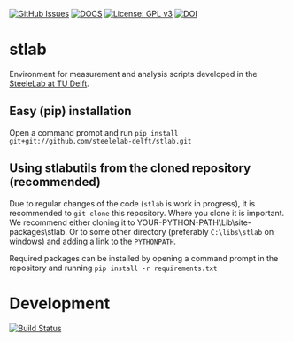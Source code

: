 [![GitHub Issues](https://img.shields.io/github/issues/steelelab-delft/stlab.svg)](https://github.com/steelelab-delft/stlab/issues)
[![DOCS](https://img.shields.io/badge/read%20-thedocs-ff66b4.svg)](https://steelelab-delft.github.io/stlab/)
[![License: GPL v3](https://img.shields.io/badge/License-GPLv3-blue.svg)](https://www.gnu.org/licenses/gpl-3.0)
[![DOI](https://zenodo.org/badge/DOI/10.5281/zenodo.1299278.svg)](https://doi.org/10.5281/zenodo.1299278)

# stlab

Environment for measurement and analysis scripts developed in the [SteeleLab at TU Delft](http://steelelab.tudelft.nl/open-science/).


## Easy (pip) installation

Open a command prompt and run ```pip install git+git://github.com/steelelab-delft/stlab.git```

## Using stlabutils from the cloned repository (recommended)

Due to regular changes of the code (`stlab` is work in progress), it is recommended to `git clone` this repository.
Where you clone it is important. We recommend either cloning it to YOUR-PYTHON-PATH\Lib\site-packages\stlab. Or to some other directory (preferably `C:\libs\stlab` on windows) and adding a link to the `PYTHONPATH`.

Required packages can be installed by opening a command prompt in the repository and running ```pip install -r requirements.txt```

# Development

[![Build Status](https://travis-ci.com/steelelab-delft/stlab.svg?branch=master)](https://travis-ci.com/steelelab-delft/stlab)